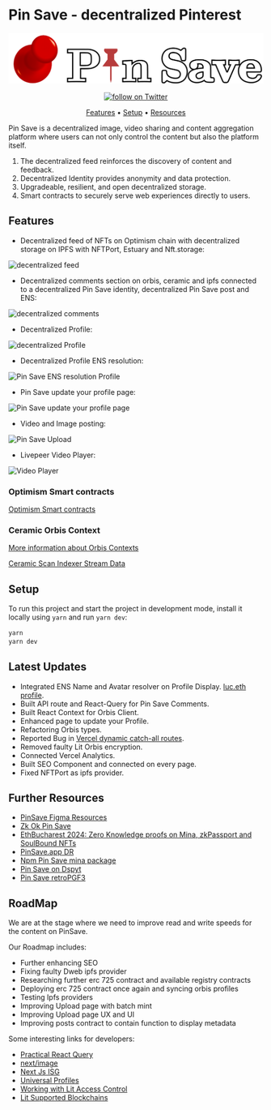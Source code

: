 # Pin Save - decentralized Pinterest

<p align="center">
  <img src="https://raw.githubusercontent.com/Pfed-prog/Dspyt-NFTs-EVM/master/packages/frontend/public/PinSaveL.png" alt="Size Limit CLI" width="738" >
</p>

<p align="center">
    <a href="https://twitter.com/intent/follow?screen_name=pinsav3">
        <img src="https://img.shields.io/twitter/follow/pinsav3?style=social"
            alt="follow on Twitter"></a>
</p>

<div align="center">

[Features](#features) •
[Setup](#setup) •
[Resources](#further-resources)

</div>

Pin Save is a decentralized image, video sharing and content aggregation platform where users can not only control the content but also the platform itself.

1. The decentralized feed reinforces the discovery of content and feedback.
2. Decentralized Identity provides anonymity and data protection.
3. Upgradeable, resilient, and open decentralized storage.
4. Smart contracts to securely serve web experiences directly to users.

## Features

- Decentralized feed of NFTs on Optimism chain with decentralized storage on IPFS with NFTPort, Estuary and Nft.storage:

![decentralized feed](https://raw.githubusercontent.com/PinSaveDAO/PinSave-EVM/evm/assets/feed.png)

- Decentralized comments section on orbis, ceramic and ipfs connected to a decentralized Pin Save identity, decentralized Pin Save post and ENS:

![decentralized comments](https://raw.githubusercontent.com/PinSaveDAO/PinSave-EVM/evm/assets/comments.png)

- Decentralized Profile:

![decentralized Profile](https://raw.githubusercontent.com/PinSaveDAO/PinSave-EVM/evm/assets/profile.png)

- Decentralized Profile ENS resolution:

![Pin Save ENS resolution Profile](https://raw.githubusercontent.com/PinSaveDAO/PinSave-EVM/evm/assets/ensProfile.png)

- Pin Save update your profile page:

![Pin Save update your profile page](https://raw.githubusercontent.com/PinSaveDAO/PinSave-EVM/evm/assets/updateProfile.png)

- Video and Image posting:

![Pin Save Upload](https://bafybeiaj46fxgxax6z3nd45n7p42rh7dbyweyssi3dunr3wfewh7ys2d7y.ipfs.nftstorage.link/)

- Livepeer Video Player:

![Video Player](https://bafybeiacg6yoxvxvk2ayugwlcfnnjpm5kcchvy3t2fl7mu64ft4zt4fs6m.ipfs.nftstorage.link/)

### Optimism Smart contracts

[Optimism Smart contracts](https://optimistic.etherscan.io/address/0x40F320CD3Cd616E59599568c4eA011E2eE49a175#code)

### Ceramic Orbis Context

[More information about Orbis Contexts](https://docs.useorbis.com/docs/primitives/contexts)

[Ceramic Scan Indexer Stream Data](https://cerscan.com/mainnet/stream/kjzl6cwe1jw147hcck185xfdlrxq9zv0y0hoa6shzskqfnio56lhf8190yaei7w)

## Setup

To run this project and start the project in development mode, install it locally using `yarn` and run `yarn dev`:

```bash
yarn
yarn dev
```

## Latest Updates

- Integrated ENS Name and Avatar resolver on Profile Display. [luc.eth profile](https://evm.pinsave.app/profile/0x225f137127d9067788314bc7fcc1f36746a3c3B5).
- Built API route and React-Query for Pin Save Comments.
- Built React Context for Orbis Client.
- Enhanced page to update your Profile.
- Refactoring Orbis types.
- Reported Bug in [Vercel dynamic catch-all routes](https://github.com/vercel/next.js/issues/64507).
- Removed faulty Lit Orbis encryption.
- Connected Vercel Analytics.
- Built SEO Component and connected on every page.
- Fixed NFTPort as ipfs provider.

## Further Resources

- [PinSave Figma Resources](https://www.figma.com/community/file/1102944149244783025)
- [Zk Ok Pin Save](https://zkok.io/mina/pin-save/)
- [EthBucharest 2024: Zero Knowledge proofs on Mina, zkPassport and SoulBound NFTs](https://docs.google.com/presentation/d/1OmJJgzk4iFbKexqBw87oU7oh4H9lXlFFh3eas0EF9y8/edit?usp=sharing)
- [PinSave.app DR](https://ahrefs.com/website-authority-checker/?input=pinsave.app)
- [Npm Pin Save mina package](https://www.npmjs.com/package/pin-mina)
- [Pin Save on Dspyt](https://dspyt.com/PinSave)
- [Pin Save retroPGF3](https://round3.optimism.io/projects/0xc613e2a991ce0dbcf8fae1d6128e67543da9710e14831112fba654cc8fe8c389)

## RoadMap

We are at the stage where we need to improve read and write speeds for the content on PinSave.

Our Roadmap includes:

- Further enhancing SEO
- Fixing faulty Dweb ipfs provider
- Researching further erc 725 contract and available registry contracts
- Deploying erc 725 contract once again and syncing orbis profiles
- Testing Ipfs providers
- Improving Upload page with batch mint
- Improving Upload page UX and UI
- Improving posts contract to contain function to display metadata

Some interesting links for developers:

- [Practical React Query](https://tkdodo.eu/blog/practical-react-query)
- [next/image](https://nextjs.org/docs/api-reference/next/image)
- [Next Js ISG](https://nextjs.org/docs/basic-features/data-fetching/incremental-static-regeneration)
- [Universal Profiles](https://docs.lukso.tech/standards/universal-profile/introduction)
- [Working with Lit Access Control](https://litproject.substack.com/p/working-with-access-control)
- [Lit Supported Blockchains](https://developer.litprotocol.com/support/supportedchains/)
